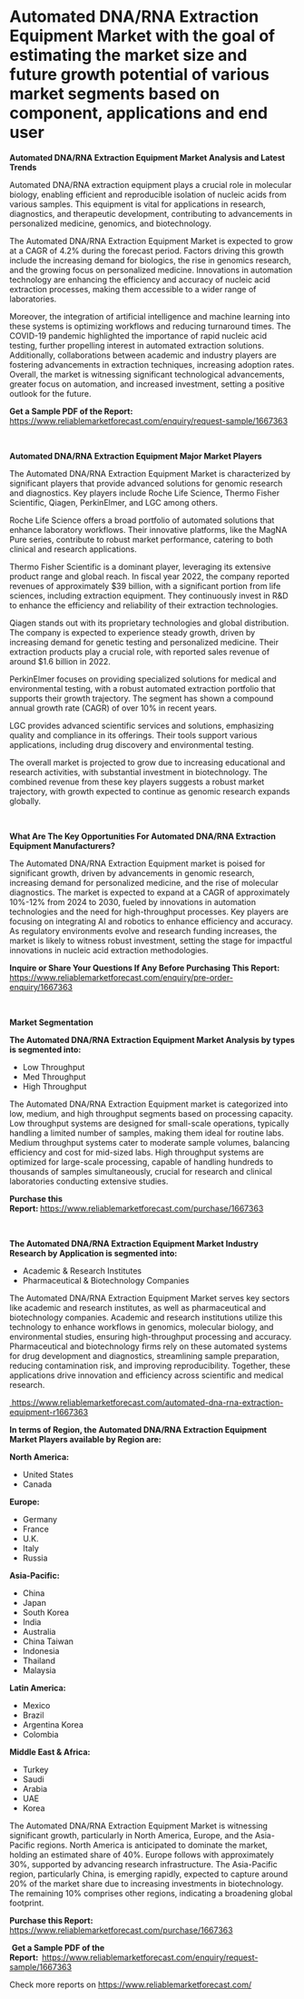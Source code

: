 <p><h1>Automated DNA/RNA Extraction Equipment Market with the goal of estimating the market size and future growth potential of various market segments based on component, applications and end user</h1></p><p><strong>Automated DNA/RNA Extraction Equipment Market Analysis and Latest Trends</strong></p>
<p><p>Automated DNA/RNA extraction equipment plays a crucial role in molecular biology, enabling efficient and reproducible isolation of nucleic acids from various samples. This equipment is vital for applications in research, diagnostics, and therapeutic development, contributing to advancements in personalized medicine, genomics, and biotechnology.</p><p>The Automated DNA/RNA Extraction Equipment Market is expected to grow at a CAGR of 4.2% during the forecast period. Factors driving this growth include the increasing demand for biologics, the rise in genomics research, and the growing focus on personalized medicine. Innovations in automation technology are enhancing the efficiency and accuracy of nucleic acid extraction processes, making them accessible to a wider range of laboratories.</p><p>Moreover, the integration of artificial intelligence and machine learning into these systems is optimizing workflows and reducing turnaround times. The COVID-19 pandemic highlighted the importance of rapid nucleic acid testing, further propelling interest in automated extraction solutions. Additionally, collaborations between academic and industry players are fostering advancements in extraction techniques, increasing adoption rates. Overall, the market is witnessing significant technological advancements, greater focus on automation, and increased investment, setting a positive outlook for the future.</p></p>
<p><strong>Get a Sample PDF of the Report:&nbsp;</strong> <a href="https://www.reliablemarketforecast.com/enquiry/request-sample/1667363?utm_campaign=2314&utm_medium=2&utm_source=Github&utm_content=ia&utm_term=27022025&utm_id=automated-dnarna-extraction-equipment">https://www.reliablemarketforecast.com/enquiry/request-sample/1667363</a></p>
<p>&nbsp;</p>
<p><strong>Automated DNA/RNA Extraction Equipment Major Market Players</strong></p>
<p><p>The Automated DNA/RNA Extraction Equipment Market is characterized by significant players that provide advanced solutions for genomic research and diagnostics. Key players include Roche Life Science, Thermo Fisher Scientific, Qiagen, PerkinElmer, and LGC among others.</p><p>Roche Life Science offers a broad portfolio of automated solutions that enhance laboratory workflows. Their innovative platforms, like the MagNA Pure series, contribute to robust market performance, catering to both clinical and research applications.</p><p>Thermo Fisher Scientific is a dominant player, leveraging its extensive product range and global reach. In fiscal year 2022, the company reported revenues of approximately $39 billion, with a significant portion from life sciences, including extraction equipment. They continuously invest in R&D to enhance the efficiency and reliability of their extraction technologies.</p><p>Qiagen stands out with its proprietary technologies and global distribution. The company is expected to experience steady growth, driven by increasing demand for genetic testing and personalized medicine. Their extraction products play a crucial role, with reported sales revenue of around $1.6 billion in 2022.</p><p>PerkinElmer focuses on providing specialized solutions for medical and environmental testing, with a robust automated extraction portfolio that supports their growth trajectory. The segment has shown a compound annual growth rate (CAGR) of over 10% in recent years.</p><p>LGC provides advanced scientific services and solutions, emphasizing quality and compliance in its offerings. Their tools support various applications, including drug discovery and environmental testing.</p><p>The overall market is projected to grow due to increasing educational and research activities, with substantial investment in biotechnology. The combined revenue from these key players suggests a robust market trajectory, with growth expected to continue as genomic research expands globally.</p></p>
<p>&nbsp;</p>
<p><strong>What Are The Key Opportunities For Automated DNA/RNA Extraction Equipment Manufacturers?</strong></p>
<p><p>The Automated DNA/RNA Extraction Equipment market is poised for significant growth, driven by advancements in genomic research, increasing demand for personalized medicine, and the rise of molecular diagnostics. The market is expected to expand at a CAGR of approximately 10%-12% from 2024 to 2030, fueled by innovations in automation technologies and the need for high-throughput processes. Key players are focusing on integrating AI and robotics to enhance efficiency and accuracy. As regulatory environments evolve and research funding increases, the market is likely to witness robust investment, setting the stage for impactful innovations in nucleic acid extraction methodologies.</p></p>
<p><strong>Inquire or Share Your Questions If Any Before Purchasing This Report:</strong> <a href="https://www.reliablemarketforecast.com/enquiry/pre-order-enquiry/1667363?utm_campaign=2314&utm_medium=2&utm_source=Github&utm_content=ia&utm_term=27022025&utm_id=automated-dnarna-extraction-equipment">https://www.reliablemarketforecast.com/enquiry/pre-order-enquiry/1667363</a></p>
<p>&nbsp;</p>
<p><strong>Market Segmentation</strong></p>
<p><strong>The Automated DNA/RNA Extraction Equipment Market Analysis by types is segmented into:</strong></p>
<p><ul><li>Low Throughput</li><li>Med Throughput</li><li>High Throughput</li></ul></p>
<p><p>The Automated DNA/RNA Extraction Equipment market is categorized into low, medium, and high throughput segments based on processing capacity. Low throughput systems are designed for small-scale operations, typically handling a limited number of samples, making them ideal for routine labs. Medium throughput systems cater to moderate sample volumes, balancing efficiency and cost for mid-sized labs. High throughput systems are optimized for large-scale processing, capable of handling hundreds to thousands of samples simultaneously, crucial for research and clinical laboratories conducting extensive studies.</p></p>
<p><strong>Purchase this Report:&nbsp;</strong><a href="https://www.reliablemarketforecast.com/purchase/1667363?utm_campaign=2314&utm_medium=2&utm_source=Github&utm_content=ia&utm_term=27022025&utm_id=automated-dnarna-extraction-equipment">https://www.reliablemarketforecast.com/purchase/1667363</a></p>
<p>&nbsp;</p>
<p><strong>The Automated DNA/RNA Extraction Equipment Market Industry Research by Application is segmented into:</strong></p>
<p><ul><li>Academic & Research Institutes</li><li>Pharmaceutical & Biotechnology Companies</li></ul></p>
<p><p>The Automated DNA/RNA Extraction Equipment Market serves key sectors like academic and research institutes, as well as pharmaceutical and biotechnology companies. Academic and research institutions utilize this technology to enhance workflows in genomics, molecular biology, and environmental studies, ensuring high-throughput processing and accuracy. Pharmaceutical and biotechnology firms rely on these automated systems for drug development and diagnostics, streamlining sample preparation, reducing contamination risk, and improving reproducibility. Together, these applications drive innovation and efficiency across scientific and medical research.</p></p>
<p><a href="https://www.reliablemarketforecast.com/automated-dna-rna-extraction-equipment-r1667363?utm_campaign=2314&utm_medium=2&utm_source=Github&utm_content=ia&utm_term=27022025&utm_id=automated-dnarna-extraction-equipment">&nbsp;https://www.reliablemarketforecast.com/automated-dna-rna-extraction-equipment-r1667363</a></p>
<p><strong>In terms of Region, the Automated DNA/RNA Extraction Equipment Market Players available by Region are:</strong></p>
<p>
    <p> <strong> North America: </strong>
        <ul>
            <li>United States</li>
            <li>Canada</li>
        </ul>
        </p> 
    <p> <strong> Europe: </strong>
        <ul>
            <li>Germany</li>
            <li>France</li>
            <li>U.K.</li>
            <li>Italy</li>
            <li>Russia</li>
        </ul>
        </p> 
    <p> <strong> Asia-Pacific: </strong>
        <ul>
            <li>China</li>
            <li>Japan</li>
            <li>South Korea</li>
            <li>India</li>
            <li>Australia</li>
            <li>China Taiwan</li>
            <li>Indonesia</li>
            <li>Thailand</li>
            <li>Malaysia</li>
        </ul>
        </p> 
    <p> <strong> Latin America: </strong>
        <ul>
            <li>Mexico</li>
            <li>Brazil</li>
            <li>Argentina Korea</li>
            <li>Colombia</li>
        </ul>
        </p> 
    <p> <strong> Middle East & Africa: </strong>
        <ul>
            <li>Turkey</li>
            <li>Saudi</li>
            <li>Arabia</li>
            <li>UAE</li>
            <li>Korea</li>
        </ul>
    </p>
    </p>
<p><p>The Automated DNA/RNA Extraction Equipment Market is witnessing significant growth, particularly in North America, Europe, and the Asia-Pacific regions. North America is anticipated to dominate the market, holding an estimated share of 40%. Europe follows with approximately 30%, supported by advancing research infrastructure. The Asia-Pacific region, particularly China, is emerging rapidly, expected to capture around 20% of the market share due to increasing investments in biotechnology. The remaining 10% comprises other regions, indicating a broadening global footprint.</p></p>
<p><strong>Purchase this Report: </strong><a href="https://www.reliablemarketforecast.com/purchase/1667363?utm_campaign=2314&utm_medium=2&utm_source=Github&utm_content=ia&utm_term=27022025&utm_id=automated-dnarna-extraction-equipment">https://www.reliablemarketforecast.com/purchase/1667363</a></p>
<p>&nbsp;<strong>Get a Sample PDF of the Report:&nbsp;&nbsp;</strong><a href="https://www.reliablemarketforecast.com/enquiry/request-sample/1667363?utm_campaign=2314&utm_medium=2&utm_source=Github&utm_content=ia&utm_term=27022025&utm_id=automated-dnarna-extraction-equipment">https://www.reliablemarketforecast.com/enquiry/request-sample/1667363</a></p>
<p><strong></strong></p>
<p>Check more reports on <a href="https://www.reliablemarketforecast.com/?utm_campaign=2314&utm_medium=2&utm_source=Github&utm_content=ia&utm_term=27022025&utm_id=automated-dnarna-extraction-equipment">https://www.reliablemarketforecast.com/</a></p>